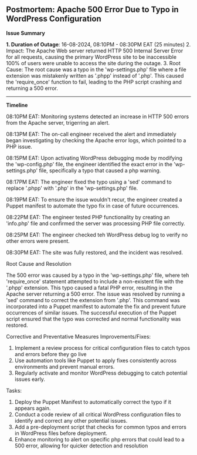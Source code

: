 Postmortem: Apache 500 Error Due to Typo in WordPress Configuration
---

**Issue Summary**

**1. Duration of Outage**: 16-08-2024, 08:10PM - 08:30PM EAT (25 minutes)
2. Impact: The Apache Web server returned HTTP 500 Internal Server Error for all requests, causing the primary WordPress site to be inaccessible 100% of users were unable to access the site during the outage.
3.  Root Cause: The root cause was a typo in the 'wp-settings.php' file where a file extension was mistakenly written as '.phpp' instead of '.php'. This caused the 'require_once' function to fail, leading to the PHP script crashing and returning a 500 error.

---

**Timeline**

08:10PM EAT: Monitoring systems detected an increase in HTTP 500 errors from the Apache server, trigerring an alert.

08:13PM EAT: The on-call engineer received the alert and immediately began investigating by checking the Apache error logs, which pointed to a PHP issue.

08:15PM EAT: Upon activating WordPress debugging mode by modifying the 'wp-config.php' file, the engineer identified the exact error in the 'wp-settings.php' file, specifically a typo that caused a php warning.

08:17PM EAT: The engineer fixed the typo using a 'sed' command to replace '.phpp' with '.php' in the 'wp-settings.php' file.

08:19PM EAT: To ensure the issue wouldn't recur, the engineer created a Puppet manifest to automate the typo fix in case of future occurrences.

08:22PM EAT: The engineer tested PHP functionality by creating an 'info.php' file and confirmed the server was processing PHP file correctly.

08:25PM EAT: The engineer checked teh WordPress debug log to verify no other errors were present.

08:30PM EAT: The site was fully restored, and the incident was resolved.

Root Cause and Resolution

The 500 error was caused by a typo in the 'wp-settings.php' file, where teh 'require_once' statement attempted to include a non-existent file with the '.phpp' extension. This typo caused a fatal PHP error, resulting in the Apache server returning a 500 error.
The issue was resolved by running a 'sed' command to correct the extension from '.php'. This command was incorporated into a Puppet manifest to automate the fix and prevent future occurrences of similar issues. The successful execution of the Puppet script ensured that the typo was corrected and normal functionality was restored.

Corrective and Preventative Measures
Improvements/Fixes:
1. Implement a review process for critical configuration files to catch typos and errors before they go live
2. Use automation tools like Puppet to apply fixes consistently across environments and prevent manual errors.
3. Regularly activate and monitor WordPress debugging to catch potential issues early.

Tasks:
1. Deploy the Puppet Manifest to automatically correct the typo if it appears again.
2. Conduct a code review of all critical WordPress configuration files to identify and correct any other potential issues.
3. Add a pre-deployment script that checks for common typos and errors in WordPress files before deployment.
4. Enhance monitoring to alert on specific php errors that could lead to a 500 error, allowing for quicker detection and resolution
